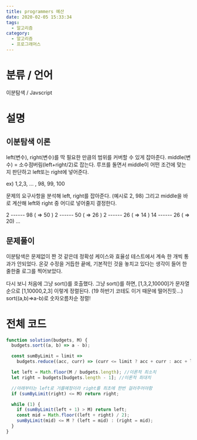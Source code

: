 ```yaml
---
title: programmers 예산
date: 2020-02-05 15:33:34
tags:
  - 알고리즘
category:
  - 알고리즘
  - 프로그래머스
---
```


# 분류 / 언어

이분탐색 / Javscript

# 설명

## 이분탐색 이론

left(변수), right(변수)를 딱 필요한 만큼의 범위를 커버할 수 있게 잡아준다.
middle(변수) = 소수점버림(left+right/2)로 잡는다.
루프를 돌면서 middle이 어떤 조건에 맞는지 판단하고 left또는 right에 넣어준다.

ex)
1,2,3, ... , 98, 99, 100

문제의 요구사항을 분석해 left, right를 잡아준다. (예시로 2, 98)
그리고 middle을 바로 계산해 left와 right 중 어디로 넣어줄지 결정한다.

2 ------ 98 ( => 50 )
2 ------ 50 ( => 26 )
2 ------ 26 ( => 14 )
14 ------ 26 ( => 20)
...

## 문제풀이

이분탐색은 문제없이 짠 것 같은데
정확성 케이스와 효율성 테스트에서 계속 한 개씩 통과가 안되었다.
온갖 수정을 거듭한 끝에, 기본적인 것을 놓치고 있다는 생각이 들어 한줄한줄 로그를 찍어보았다.

다시 보니 처음에 그냥 sort()를 호출했다.
그냥 sort()를 하면, [1,3,2,10000]가 문자열 순으로 [1,10000,2,3] 이렇게 정렬된다.
(19 하반기 코테도 이거 때문에 떨어진듯...)
sort((a,b)=>a-b)로 숫자오름차순 정렬!

# 전체 코드

```javascript
function solution(budgets, M) {
  budgets.sort((a, b) => a - b);

  const sumByLimit = limit =>
    budgets.reduce((acc, curr) => (curr <= limit ? acc + curr : acc + limit));

  let left = Math.floor(M / budgets.length); //이론적 최소치
  let right = budgets[budgets.length - 1]; //이론적 최대치

  //아래부터는 left로 거를예정이라 right를 최초에 한번 걸러주어야함
  if (sumByLimit(right) <= M) return right;

  while (1) {
    if (sumByLimit(left + 1) > M) return left;
    const mid = Math.floor((left + right) / 2);
    sumByLimit(mid) <= M ? (left = mid) : (right = mid);
  }
}
```

